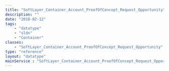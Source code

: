 ```yaml
---
title: "SoftLayer_Container_Account_ProofOfConcept_Request_Opportunity"
description: ""
date: "2018-02-12"
tags:
    - "datatype"
    - "sldn"
    - "Container"
classes:
    - "SoftLayer_Container_Account_ProofOfConcept_Request_Opportunity"
type: "reference"
layout: "datatype"
mainService : "SoftLayer_Container_Account_ProofOfConcept_Request_Opportunity"
---
```

